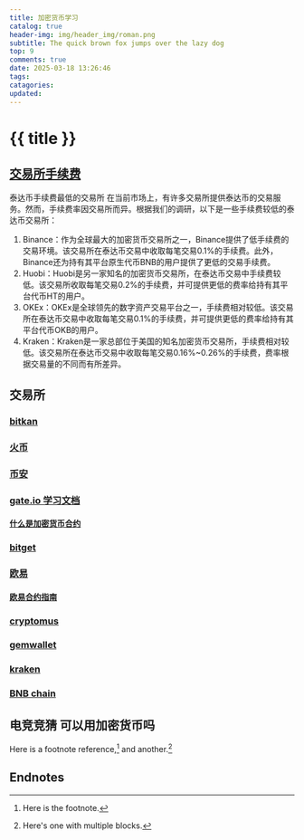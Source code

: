 ```yaml
---
title: 加密货币学习
catalog: true
header-img: img/header_img/roman.png
subtitle: The quick brown fox jumps over the lazy dog
top: 9
comments: true
date: 2025-03-18 13:26:46
tags:
catagories:
updated:
---
```


# {{ title }}

## [交易所手续费](https://www.528btc.com/tk/1688961172104610.html)

泰达币手续费最低的交易所
在当前市场上，有许多交易所提供泰达币的交易服务。然而，手续费率因交易所而异。根据我们的调研，以下是一些手续费较低的泰达币交易所：

1. Binance：作为全球最大的加密货币交易所之一，Binance提供了低手续费的交易环境。该交易所在泰达币交易中收取每笔交易0.1%的手续费。此外，Binance还为持有其平台原生代币BNB的用户提供了更低的交易手续费。 
2. Huobi：Huobi是另一家知名的加密货币交易所，在泰达币交易中手续费较低。该交易所收取每笔交易0.2%的手续费，并可提供更低的费率给持有其平台代币HT的用户。 
3. OKEx：OKEx是全球领先的数字资产交易平台之一，手续费相对较低。该交易所在泰达币交易中收取每笔交易0.1%的手续费，并可提供更低的费率给持有其平台代币OKB的用户。 
4. Kraken：Kraken是一家总部位于美国的知名加密货币交易所，手续费相对较低。该交易所在泰达币交易中收取每笔交易0.16%~0.26%的手续费，费率根据交易量的不同而有所差异。

## 交易所

### [bitkan](https://bitkan.com/zh)

### [火币](https://www.htx.com.pk/zh-cn/)

### [币安](https://www.binance.com/)


### [gate.io 学习文档](https://www.gate.io/zh/futures/trading-guide-for-beginners)

#### [什么是加密货币合约](https://www.gate.io/zh/learn/course/gateio-contracts-trading-guide-a-must-read-for-newbies)



### [bitget](https://www.bitget.com/zh-TC/)

### [欧易](https://www.okx.com/zh-hans)

#### [欧易合约指南](https://www.okx.com/zh-hans/learn)

### [cryptomus](https://cryptomus.com/zh)

### [gemwallet](https://gemwallet.com/zh-cn/usdt-wallet/)

### [kraken](https://www.kraken.com/zh-cn)

### [BNB chain](https://www.bnbchain.org/zh-CN/what-is-bnb)

#### [](https://www.120btc.com/baike/qukuai/378511109.html)



## 电竞竞猜 可以用加密货币吗


Here is a footnote reference,[^1] and another.[^longnote]

## Endnotes

[^1]: Here is the footnote.
[^longnote]: Here's one with multiple blocks.

[label]: <https://> "website title"
